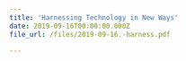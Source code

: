 ```yaml
---
title: 'Harnessing Technology in New Ways'
date: 2019-09-16T00:00:00.000Z
file_url: /files/2019-09-16.-harness.pdf

---
```


